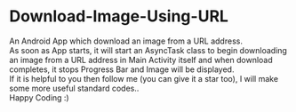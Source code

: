 # Download-Image-Using-URL  
An Android App which download an image from a URL address.   
As soon as App starts, it will start an AsyncTask class to begin downloading an image from a URL address in Main Activity itself and when download completes, it stops Progress Bar and Image will be displayed.  
If it is helpful to you then follow me (you can give it a star too), I will make some more useful standard codes..  
Happy Coding :)  
